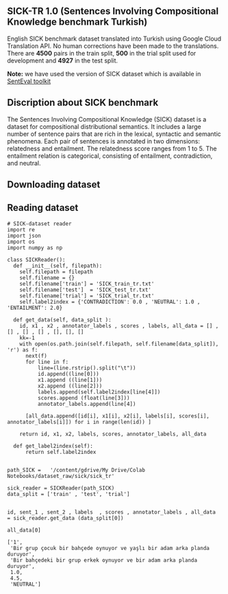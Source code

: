 ## SICK-TR 1.0  (Sentences Involving Compositional Knowledge benchmark Turkish)

English SICK benchmark dataset translated into Turkish using Google Cloud Translation API. No human corrections have been made to the translations. There are **4500** pairs in the train split, **500** in the trial split used for development and **4927** in the test split. 

**Note:** we have used the version of SICK dataset which is available in [SentEval toolkit](https://github.com/facebookresearch/SentEval)


## Discription about SICK benchmark

The Sentences Involving Compositional Knowledge (SICK) dataset is a dataset for compositional distributional semantics. It includes a large number of sentence pairs that are rich in the lexical, syntactic and semantic phenomena. Each pair of sentences is annotated in two dimensions: relatedness and entailment. The relatedness score ranges from 1 to 5. The entailment relation is categorical, consisting of entailment, contradiction, and neutral. 

## Downloading dataset


## Reading dataset

```
# SICK-dataset reader
import re
import json
import os
import numpy as np

class SICKReader():  
  def __init__(self, filepath):
    self.filepath = filepath
    self.filename = {}
    self.filename['train'] = 'SICK_train_tr.txt'
    self.filename['test']  = 'SICK_test_tr.txt'
    self.filename['trial'] = 'SICK_trial_tr.txt'
    self.label2index = {'CONTRADICTION': 0.0 , 'NEUTRAL': 1.0 ,  'ENTAILMENT': 2.0}

  def get_data(self, data_split ):
    id, x1 , x2 , annotator_labels , scores , labels, all_data = [] , [] , [] , [] , [], [], []
    kk=-1
    with open(os.path.join(self.filepath, self.filename[data_split]), 'r') as f:
      next(f)
      for line in f:
          line=(line.rstrip().split("\t"))
          id.append((line[0]))
          x1.append ((line[1]))
          x2.append ((line[2]))
          labels.append(self.label2index[line[4]])
          scores.append (float(line[3]))
          annotator_labels.append(line[4])

      [all_data.append([id[i], x1[i], x2[i], labels[i], scores[i], annotator_labels[i]]) for i in range(len(id)) ]   

    return id, x1, x2, labels, scores, annotator_labels, all_data

  def get_label2index(self):
      return self.label2index 


path_SICK =   '/content/gdrive/My Drive/Colab Notebooks/dataset_raw/sick/sick_tr'

sick_reader = SICKReader(path_SICK)
data_split = ['train' , 'test', 'trial']


id, sent_1 , sent_2 , labels  , scores , annotator_labels , all_data  = sick_reader.get_data (data_split[0])

all_data[0]
```       

```
['1',
 'Bir grup çocuk bir bahçede oynuyor ve yaşlı bir adam arka planda duruyor',
 'Bir bahçedeki bir grup erkek oynuyor ve bir adam arka planda duruyor',
 1.0,
 4.5,
 'NEUTRAL']
```
